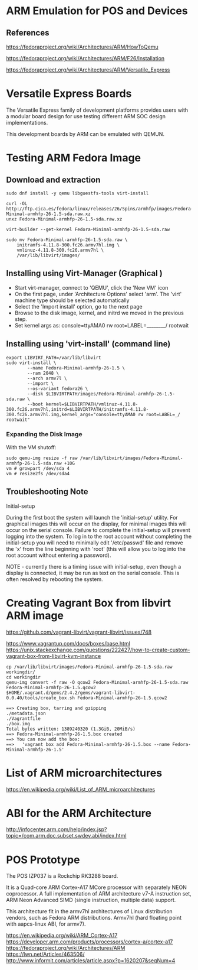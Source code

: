 # ARM Emulation for POS and Devices

## References

https://fedoraproject.org/wiki/Architectures/ARM/HowToQemu

https://fedoraproject.org/wiki/Architectures/ARM/F26/Installation

https://fedoraproject.org/wiki/Architectures/ARM/Versatile_Express


# Versatile Express Boards

The Versatile Express family of development platforms provides users with a
modular board design for use testing different ARM SOC design implementations. 

This development boards by ARM can be emulated with QEMUN.


# Testing ARM Fedora Image

## Download and extraction

```
sudo dnf install -y qemu libguestfs-tools virt-install

curl -OL http://ftp.cica.es/fedora/linux/releases/26/Spins/armhfp/images/Fedora-Minimal-armhfp-26-1.5-sda.raw.xz
unxz Fedora-Minimal-armhfp-26-1.5-sda.raw.xz 

virt-builder --get-kernel Fedora-Minimal-armhfp-26-1.5-sda.raw

sudo mv Fedora-Minimal-armhfp-26-1.5-sda.raw \
    initramfs-4.11.8-300.fc26.armv7hl.img \
    vmlinuz-4.11.8-300.fc26.armv7hl \
    /var/lib/libvirt/images/
```

## Installing using Virt-Manager (Graphical )

* Start virt-manager, connect to 'QEMU', click the 'New VM' icon
* On the first page, under 'Architecture Options' select 'arm'. The 'virt'
  machine type should be selected automatically
* Select the 'Import install' option, go to the next page
* Browse to the disk image, kernel, and initrd we moved in the previous step.
* Set kernel args as: console=ttyAMA0 rw root=LABEL=________/ rootwait

## Installing using 'virt-install' (command line)

```
export LIBVIRT_PATH=/var/lib/libvirt
sudo virt-install \
        --name Fedora-Minimal-armhfp-26-1.5 \
        --ram 2048 \
        --arch armv7l \
        --import \
        --os-variant fedora26 \
        --disk $LIBVIRTPATH/images/Fedora-Minimal-armhfp-26-1.5-sda.raw \
        --boot kernel=$LIBVIRTPATH/vmlinuz-4.11.8-300.fc26.armv7hl,initrd=$LIBVIRTPATH/initramfs-4.11.8-300.fc26.armv7hl.img,kernel_args="console=ttyAMA0 rw root=LABEL=_/ rootwait" 
```

### Expanding the Disk Image

With the VM shutoff:

```
sudo qemu-img resize -f raw /var/lib/libvirt/images/Fedora-Minimal-armhfp-26-1.5-sda.raw +10G
vm # growpart /dev/sda 4
vm # resize2fs /dev/sda4
```

## Troubleshooting Note

Initial-setup

During the first boot the system will launch the 'initial-setup' utility. For
graphical images this will occur on the display, for minimal images this will
occur on the serial console. Failure to complete the initial-setup will prevent
logging into the system. To log in to the root account without completing the
initial-setup you will need to minimally edit '/etc/passwd' file and remove the
'x' from the line beginning with 'root' (this will allow you to log into the
root account without entering a password).

NOTE - currently there is a timing issue with initial-setup, even though a
display is connected, it may be run as text on the serial console. This is
often resolved by rebooting the system.

# Creating Vagrant Box from libvirt ARM image

https://github.com/vagrant-libvirt/vagrant-libvirt/issues/748

https://www.vagrantup.com/docs/boxes/base.html
https://unix.stackexchange.com/questions/222427/how-to-create-custom-vagrant-box-from-libvirt-kvm-instance

```
cp /var/lib/libvirt/images/Fedora-Minimal-armhfp-26-1.5-sda.raw workingdir/
cd workingdir
qemu-img convert -f raw -O qcow2 Fedora-Minimal-armhfp-26-1.5-sda.raw Fedora-Minimal-armhfp-26-1.5.qcow2
$HOME/.vagrant.d/gems/2.4.2/gems/vagrant-libvirt-0.0.40/tools/create_box.sh Fedora-Minimal-armhfp-26-1.5.qcow2

==> Creating box, tarring and gzipping     
./metadata.json                            
./Vagrantfile                              
./box.img
Total bytes written: 1389240320 (1.3GiB, 20MiB/s)
==> Fedora-Minimal-armhfp-26-1.5.box created
==> You can now add the box:
==>   'vagrant box add Fedora-Minimal-armhfp-26-1.5.box --name Fedora-Minimal-armhfp-26-1.5'
```

# List of ARM microarchitectures

https://en.wikipedia.org/wiki/List_of_ARM_microarchitectures
# ABI for the ARM Architecture

http://infocenter.arm.com/help/index.jsp?topic=/com.arm.doc.subset.swdev.abi/index.html

# POS Prototype

The POS IZP037 is a Rockchip RK3288 board.

It is a Quad-core ARM Cortex-A17 MCore processor with separately NEON
coprocessor. A full implementation of ARM architecture v7-A instruction set,
ARM Neon Advanced SIMD (single instruction, multiple data) support.

This architecture fit in the armv7hl architectures of Linux distribution
vendors, such as Fedora ARM distributions. Armv7hl (hard floating point with 
aapcs-linux ABI, for armv7).

https://en.wikipedia.org/wiki/ARM_Cortex-A17
https://developer.arm.com/products/processors/cortex-a/cortex-a17
https://fedoraproject.org/wiki/Architectures/ARM
https://lwn.net/Articles/463506/
http://www.informit.com/articles/article.aspx?p=1620207&seqNum=4



